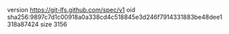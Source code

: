 version https://git-lfs.github.com/spec/v1
oid sha256:9897c7d1c00918a0a338cd4c518845e3d246f7914331883be48dee1318a87424
size 3156
